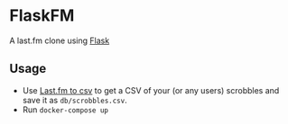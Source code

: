 # FlaskFM

A last.fm clone using [Flask](http://flask.pocoo.org/)

## Usage
- Use [Last.fm to csv](https://benjaminbenben.com/lastfm-to-csv/) to get a CSV of your (or any users) scrobbles and save it as `db/scrobbles.csv`.
- Run `docker-compose up`
